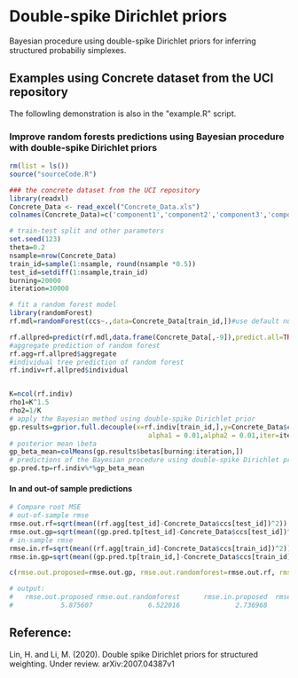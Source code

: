 # Double-spike Dirichlet priors
Bayesian procedure using double-spike Dirichlet priors for inferring structured probabiliy simplexes. 



## Examples using Concrete dataset from the UCI repository  

The followling demonstration is also in the "example.R" script.

### Improve random forests predictions using Bayesian procedure with double-spike Dirichlet priors

```R
rm(list = ls())
source("sourceCode.R")

### the concrete dataset from the UCI repository
library(readxl)
Concrete_Data <- read_excel("Concrete_Data.xls")
colnames(Concrete_Data)=c('component1','component2','component3','component4','component5','component6','component7','age','ccs')

# train-test split and other parameters
set.seed(123)
theta=0.2
nsample=nrow(Concrete_Data)
train_id=sample(1:nsample, round(nsample *0.5))
test_id=setdiff(1:nsample,train_id)
burning=20000
iteration=30000

# fit a random forest model
library(randomForest)
rf.mdl=randomForest(ccs~.,data=Concrete_Data[train_id,])#use default number of trees, 500.

rf.allpred=predict(rf.mdl,data.frame(Concrete_Data[,-9]),predict.all=TRUE)
#aggregate prediction of random forest
rf.agg=rf.allpred$aggregate
#individual tree prediction of random forest
rf.indiv=rf.allpred$individual


K=ncol(rf.indiv)
rho1=K^1.5
rho2=1/K
# apply the Bayesian method using double-spike Dirichlet prior
gp.results=gprior.full.decouple(x=rf.indiv[train_id,],y=Concrete_Data$ccs[train_id],theta=theta,rho1=rho1,rho2=rho2,
                                   alpha1 = 0.01,alpha2 = 0.01,iter=iteration)
# posterior mean \beta
gp_beta_mean=colMeans(gp.results$betas[burning:iteration,])
# predictions of the Bayesian procedure using double-spike Dirichlet priors
gp.pred.tp=rf.indiv%*%gp_beta_mean
```


#### In and out-of sample predictions  

```R
# Compare root MSE
# out-of-sample rmse
rmse.out.rf=sqrt(mean((rf.agg[test_id]-Concrete_Data$ccs[test_id])^2))
rmse.out.gp=sqrt(mean((gp.pred.tp[test_id]-Concrete_Data$ccs[test_id])^2))
# in-sample rmse
rmse.in.rf=sqrt(mean((rf.agg[train_id]-Concrete_Data$ccs[train_id])^2))
rmse.in.gp=sqrt(mean((gp.pred.tp[train_id,]-Concrete_Data$ccs[train_id])^2))

c(rmse.out.proposed=rmse.out.gp, rmse.out.randomforest=rmse.out.rf, rmse.in.proposed=rmse.in.gp, rmse.in.randomforest=rmse.in.rf)

# output: 
#   rmse.out.proposed rmse.out.randomforest      rmse.in.proposed  rmse.in.randomforest
#            5.875607              6.522016              2.736968              3.414659 
```



## Reference: 

Lin, H. and Li, M. (2020). Double spike Dirichlet priors for structured weighting. Under review. arXiv:2007.04387v1

